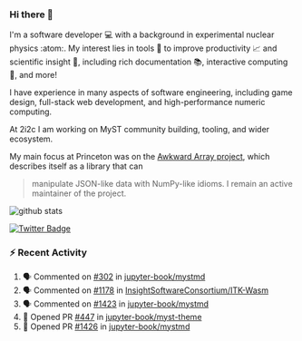 ### Hi there 👋 

I'm a software developer 💻 with a background in experimental nuclear physics :atom:. My interest lies in tools :wrench: to improve productivity :chart_with_upwards_trend: and scientific insight :telescope:, including rich documentation 📚, interactive computing 🧮, and more! 

I have experience in many aspects of software engineering, including game design, full-stack web development, and high-performance numeric computing. 

At 2i2c I am working on MyST community building, tooling, and wider ecosystem. 

My main focus at Princeton was on the [Awkward Array project](awkward-array.org/), which describes itself as a library that can 
> manipulate JSON-like data with NumPy-like idioms. I remain an active maintainer of the project. 

![github stats](https://github-readme-stats.vercel.app/api?username=agoose77&show_icons=true&hide_rank=true&hide_title=true&bg_color=30,e76445,904e95&text_color=efe3ec&icon_color=efe3ec)
<!--
**agoose77/agoose77** is a ✨ _special_ ✨ repository because its `README.md` (this file) appears on your GitHub profile.

Here are some ideas to get you started:

- 🔭 I’m currently working on ...
- 🌱 I’m currently learning ...
- 👯 I’m looking to collaborate on ...
- 🤔 I’m looking for help with ...
- 💬 Ask me about ...
- 📫 How to reach me: ...
- 😄 Pronouns: ...
- ⚡ Fun fact: ...
-->

[![Twitter Badge](https://img.shields.io/twitter/follow/agoose77?style=flat-square&logo=Twitter&logoColor=white&color=cornflowerblue)](https://twitter.com/agoose77)

### :zap: Recent Activity

<!--START_SECTION:activity-->
1. 🗣 Commented on [#302](https://github.com/jupyter-book/mystmd/issues/302#issuecomment-2275452510) in [jupyter-book/mystmd](https://github.com/jupyter-book/mystmd)
2. 🗣 Commented on [#1178](https://github.com/InsightSoftwareConsortium/ITK-Wasm/pull/1178#issuecomment-2274305344) in [InsightSoftwareConsortium/ITK-Wasm](https://github.com/InsightSoftwareConsortium/ITK-Wasm)
3. 🗣 Commented on [#1423](https://github.com/jupyter-book/mystmd/pull/1423#issuecomment-2273537643) in [jupyter-book/mystmd](https://github.com/jupyter-book/mystmd)
4. 💪 Opened PR [#447](https://github.com/jupyter-book/myst-theme/pull/447) in [jupyter-book/myst-theme](https://github.com/jupyter-book/myst-theme)
5. 💪 Opened PR [#1426](https://github.com/jupyter-book/mystmd/pull/1426) in [jupyter-book/mystmd](https://github.com/jupyter-book/mystmd)
<!--END_SECTION:activity-->
